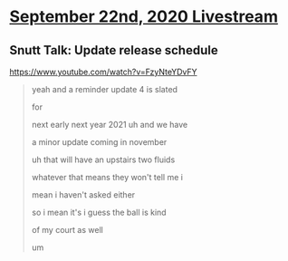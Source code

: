 # [September 22nd, 2020 Livestream](../2020-09-22.md)
## Snutt Talk: Update release schedule
https://www.youtube.com/watch?v=FzyNteYDvFY
> yeah and a reminder update 4 is slated
>
> for
>
> next early next year 2021 uh and we have
>
> a minor update coming in november
>
> uh that will have an upstairs two fluids
>
> whatever that means they won't tell me i
>
> mean i haven't asked either
>
> so i mean it's i guess the ball is kind
>
> of my court as well
>
> um
>
